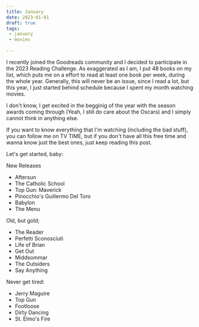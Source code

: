 ```yaml
---
title: January
date: 2023-01-01
draft: true
tags:
 - january
 - movies
 
---
```


I recently joined the Goodreads community and I decided to participate in the 2023 Reading Challenge. As exaggerated as I am, I put 48 books on my list, which puts me on a effort to read at least one book per week, during the whole year. Generally, this will never be an issue, since I read a lot, but this year, I just started behind schedule because I spent my month watching movies. 

I don't know, I get excited in the begginig of the year with the season awards coming through (Yeah, I still do care about the Oscars) and I simply cannot think in anything else. 

If you want to know everything that I'm watching (including the bad stuff),  you can follow me on TV TIME, but if you don't have all this free time and  wanna know just the best ones,  just keep reading this post.

Let's get started, baby:

New Releases

- Aftersun
- The Catholic School
- Top Gun: Maverick
- Pinocchio's Guillermo Del Toro
- Babylon
- The Menu

Old, but gold;

- The Reader
- Perfetti Sconosciuti
- Life of Brian
- Get Out
- Middsommar
- The Outsiders
- Say Anything


Never get tired:

- Jerry Maguire
- Top Gun
- Footloose
- Dirty Dancing
- St. Elmo's Fire

